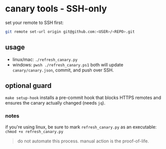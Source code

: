 # canary tools - SSH-only
set your remote to SSH first:
```bash
git remote set-url origin git@github.com:<USER>/<REPO>.git
```
## usage
- linux/mac: `./refresh_canary.py`
- windows: `pwsh ./refresh_canary.ps1`
both will update `canary/canary.json`, commit, and push over SSH.
## optional guard
`make setup-hook` installs a pre-commit hook that blocks HTTPS remotes and ensures the canary actually changed (needs `jq`).
### notes
if you're using linux, be sure to mark `refresh_canary.py` as an executable:
`chmod +x refresh_canary.py`

> do not automate this process. manual action is the proof-of-life.